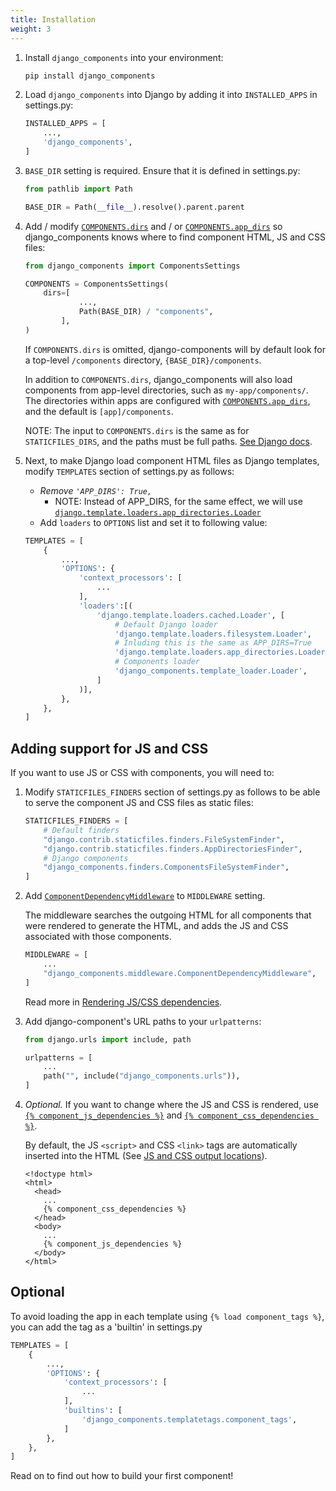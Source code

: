 ```yaml
---
title: Installation
weight: 3
---
```


1. Install `django_components` into your environment:

    ```bash
    pip install django_components
    ```

2. Load `django_components` into Django by adding it into `INSTALLED_APPS` in settings.py:

    ```python
    INSTALLED_APPS = [
        ...,
        'django_components',
    ]
    ```

3. `BASE_DIR` setting is required. Ensure that it is defined in settings.py:

    ```python
    from pathlib import Path

    BASE_DIR = Path(__file__).resolve().parent.parent
    ```

4. Add / modify [`COMPONENTS.dirs`](#dirs) and / or [`COMPONENTS.app_dirs`](#app_dirs) so django_components knows where to find component HTML, JS and CSS files:

    ```python
    from django_components import ComponentsSettings

    COMPONENTS = ComponentsSettings(
        dirs=[
                ...,
                Path(BASE_DIR) / "components",
            ],
    )
    ```

    If `COMPONENTS.dirs` is omitted, django-components will by default look for a top-level `/components` directory,
    `{BASE_DIR}/components`.

    In addition to `COMPONENTS.dirs`, django_components will also load components from app-level directories, such as `my-app/components/`.
    The directories within apps are configured with [`COMPONENTS.app_dirs`](#app_dirs), and the default is `[app]/components`.

    NOTE: The input to `COMPONENTS.dirs` is the same as for `STATICFILES_DIRS`, and the paths must be full paths. [See Django docs](https://docs.djangoproject.com/en/5.0/ref/settings/#staticfiles-dirs).

5. Next, to make Django load component HTML files as Django templates, modify `TEMPLATES` section of settings.py as follows:

    - _Remove `'APP_DIRS': True,`_
        - NOTE: Instead of APP_DIRS, for the same effect, we will use [`django.template.loaders.app_directories.Loader`](https://docs.djangoproject.com/en/5.1/ref/templates/api/#django.template.loaders.app_directories.Loader)
    - Add `loaders` to `OPTIONS` list and set it to following value:

    ```python
    TEMPLATES = [
        {
            ...,
            'OPTIONS': {
                'context_processors': [
                    ...
                ],
                'loaders':[(
                    'django.template.loaders.cached.Loader', [
                        # Default Django loader
                        'django.template.loaders.filesystem.Loader',
                        # Inluding this is the same as APP_DIRS=True
                        'django.template.loaders.app_directories.Loader',
                        # Components loader
                        'django_components.template_loader.Loader',
                    ]
                )],
            },
        },
    ]
    ```

## Adding support for JS and CSS

If you want to use JS or CSS with components, you will need to:

1. Modify `STATICFILES_FINDERS` section of settings.py as follows to be able to serve
   the component JS and CSS files as static files:

    ```python
    STATICFILES_FINDERS = [
        # Default finders
        "django.contrib.staticfiles.finders.FileSystemFinder",
        "django.contrib.staticfiles.finders.AppDirectoriesFinder",
        # Django components
        "django_components.finders.ComponentsFileSystemFinder",
    ]
    ```

2. Add [`ComponentDependencyMiddleware`](#setting-up-componentdependencymiddleware) to `MIDDLEWARE` setting.

    The middleware searches the outgoing HTML for all components that were rendered
    to generate the HTML, and adds the JS and CSS associated with those components.

    ```python
    MIDDLEWARE = [
        ...
        "django_components.middleware.ComponentDependencyMiddleware",
    ]
    ```

    Read more in [Rendering JS/CSS dependencies](#rendering-jscss-dependencies).

3. Add django-component's URL paths to your `urlpatterns`:

    ```python
    from django.urls import include, path

    urlpatterns = [
        ...
        path("", include("django_components.urls")),
    ]
    ```

4. _Optional._ If you want to change where the JS and CSS is rendered, use
    [`{% component_js_dependencies %}`](../reference/template_tags.md#component_js_dependencies)
    and [`{% component_css_dependencies %}`](../reference/template_tags.md#component_js_dependencies).

    By default, the JS `<script>` and CSS `<link>` tags are automatically inserted
    into the HTML (See [JS and CSS output locations](../../concepts/advanced/rendering_js_css/#js-and-css-output-locations)).

    ```django
    <!doctype html>
    <html>
      <head>
        ...
        {% component_css_dependencies %}
      </head>
      <body>
        ...
        {% component_js_dependencies %}
      </body>
    </html>
    ```

## Optional

To avoid loading the app in each template using `{% load component_tags %}`, you can add the tag as a 'builtin' in settings.py

```python
TEMPLATES = [
    {
        ...,
        'OPTIONS': {
            'context_processors': [
                ...
            ],
            'builtins': [
                'django_components.templatetags.component_tags',
            ]
        },
    },
]
```

Read on to find out how to build your first component!
